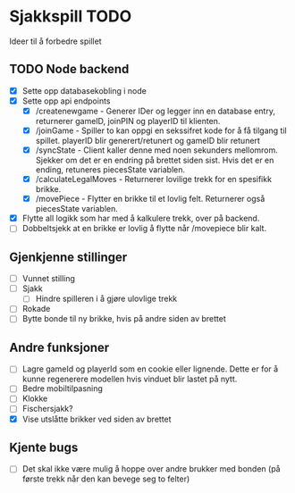 # Sjakkspill TODO
Ideer til å forbedre spillet

## TODO Node backend
 - [x] Sette opp databasekobling i node
 - [x] Sette opp api endpoints
   - [x] /createnewgame - Generer IDer og legger inn en database entry, returnerer gameID, joinPIN og playerID til klienten.
   - [x] /joinGame - Spiller to kan oppgi en sekssifret kode for å få tilgang til spillet. playerID blir generert/retunert og gameID blir retunert
   - [x] /syncState - Client kaller denne med noen sekunders mellomrom. Sjekker om det er en endring på brettet siden sist. Hvis det er en ending, retuneres piecesState variablen.
   - [x] /calculateLegalMoves - Returnerer lovilige trekk for en spesifikk brikke.
   - [x] /movePiece - Flytter en brikke til et lovlig felt. Returnerer også piecesState variablen.
  - [x] Flytte all logikk som har med å kalkulere trekk, over på backend.
  - [ ] Dobbeltsjekk at en brikke er lovlig å flytte når /movepiece blir kalt.

## Gjenkjenne stillinger
 - [ ] Vunnet stilling
 - [ ] Sjakk
   - [ ] Hindre spilleren i å gjøre ulovlige trekk
 - [ ] Rokade
 - [ ] Bytte bonde til ny brikke, hvis på andre siden av brettet

## Andre funksjoner
- [ ] Lagre gameId og playerId som en cookie eller lignende. Dette er for å kunne regenerere modellen hvis vinduet blir lastet på nytt.
- [ ] Bedre mobiltilpasning
- [ ] Klokke
- [ ] Fischersjakk?
- [x] Vise utslåtte brikker ved siden av brettet

## Kjente bugs
- [ ] Det skal ikke være mulig å hoppe over andre brukker med bonden (på første trekk når den kan bevege seg to felter)
